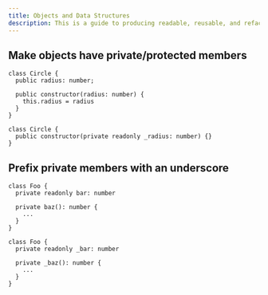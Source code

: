 ```yaml
---
title: Objects and Data Structures
description: This is a guide to producing readable, reusable, and refactorable software for TypeScript.
---
```


## Make objects have private/protected members

```ts::Bad
class Circle {
  public radius: number;

  public constructor(radius: number) {
    this.radius = radius
  }
}
```

```ts::Good
class Circle {
  public constructor(private readonly _radius: number) {}
}
```

## Prefix private members with an underscore

```ts::General
class Foo {
  private readonly bar: number

  private baz(): number {
    ...
  }
}
```

```ts::Our Style
class Foo {
  private readonly _bar: number

  private _baz(): number {
    ...
  }
}
```
